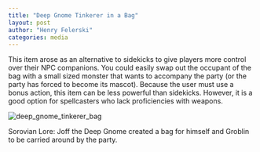```yaml
---
title: "Deep Gnome Tinkerer in a Bag"
layout: post
author: "Henry Felerski"
categories: media
---
```


This item arose as an alternative to sidekicks to give players more control over their NPC companions. You could easily swap out the occupant of the bag with a small sized monster that wants to accompany the party (or the party has forced to become its mascot). Because the user must use a bonus action, this item can be less powerful than sidekicks. However, it is a good option for spellcasters who lack proficiencies with weapons.


![deep_gnome_tinkerer_bag](/landoflorecraft/images/deep_gnome_tinkerer_bag.jpg)

Sorovian Lore: Joff the Deep Gnome created a bag for himself and Groblin to be carried around by the party.
